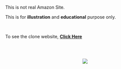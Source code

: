 <p>This is not real Amazon Site.</p>
<p>This is for <b>illustration</b> and <b>educational</b> purpose only.</p>
<br>
<p>To see the clone website, <b><a href='https://arkyaray2002.github.io/amazon-clone.io/'>Click Here</a><b></p>
 <br><br>
<p align="center"><img src="https://upload.wikimedia.org/wikipedia/commons/4/4a/Amazon_icon.svg"/></p>

